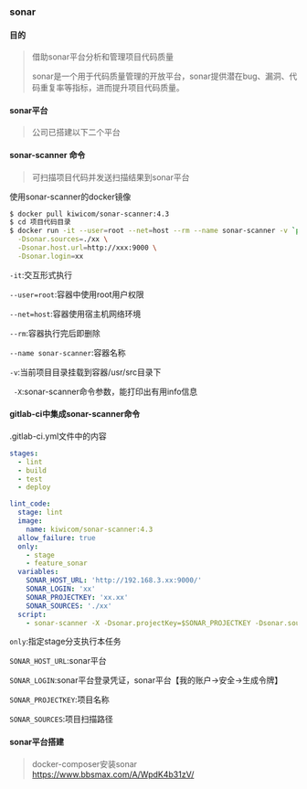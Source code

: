 ### sonar

#### 目的

> 借助sonar平台分析和管理项目代码质量
>
> sonar是一个用于代码质量管理的开放平台，sonar提供潜在bug、漏洞、代码重复率等指标，进而提升项目代码质量。

#### sonar平台

> 公司已搭建以下二个平台
>
> 

#### sonar-scanner 命令

> 可扫描项目代码并发送扫描结果到sonar平台

使用sonar-scanner的docker镜像

```bash
$ docker pull kiwicom/sonar-scanner:4.3 
$ cd 项目代码目录
$ docker run -it --user=root --net=host --rm --name sonar-scanner -v `pwd`:/usr/src sonar-scanner:4.3 sonar-scanner -X -Dsonar.projectKey=xx \
  -Dsonar.sources=./xx \
  -Dsonar.host.url=http://xxx:9000 \
  -Dsonar.login=xx
```

`-it`:交互形式执行

`--user=root`:容器中使用root用户权限

`--net=host`:容器使用宿主机网络环境

`--rm`:容器执行完后即删除

`--name sonar-scanner`:容器名称

`-v`:当前项目目录挂载到容器/usr/src目录下

` -X`:sonar-scanner命令参数，能打印出有用info信息

#### gitlab-ci中集成sonar-scanner命令

.gitlab-ci.yml文件中的内容

```yaml
stages:
  - lint
  - build
  - test
  - deploy

lint_code:
  stage: lint
  image:
    name: kiwicom/sonar-scanner:4.3
  allow_failure: true
  only:
    - stage
    - feature_sonar
  variables:
    SONAR_HOST_URL: 'http://192.168.3.xx:9000/'
    SONAR_LOGIN: 'xx'
    SONAR_PROJECTKEY: 'xx.xx'
    SONAR_SOURCES: './xx'
  script:
    - sonar-scanner -X -Dsonar.projectKey=$SONAR_PROJECTKEY -Dsonar.sources=$SONAR_SOURCES -Dsonar.host.url=$SONAR_HOST_URL -Dsonar.login=$SONAR_LOGIN
```

`only`:指定stage分支执行本任务

`SONAR_HOST_URL`:sonar平台

`SONAR_LOGIN`:sonar平台登录凭证，sonar平台【我的账户->安全->生成令牌】

`SONAR_PROJECTKEY`:项目名称

`SONAR_SOURCES`:项目扫描路径

#### sonar平台搭建

> docker-composer安装sonar https://www.bbsmax.com/A/WpdK4b31zV/